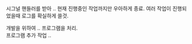 
시그널 핸들러를 받아 .. 현재 진행중인 작업까지만 우아하게 종료. 
여러 작업이 진행되었을때 로그를 확실하게 쓸것.  

개발을 위하여 .. 프로그램을 처리.  
프로그램 추가 작업
.. 
